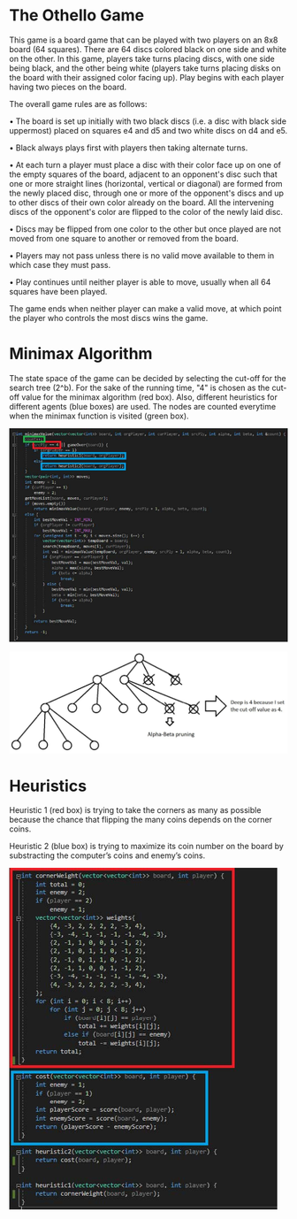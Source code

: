 # The Othello Game
This game is a board game that can be played with two players on an 8x8 board (64 squares). There are 64 discs colored black on one side and white on the other. In this game, players take turns placing discs, with one side being black, and the other being white (players take turns placing disks on the board with their assigned color facing up). Play begins with each player having two pieces on the board.

The overall game rules are as follows:

• The board is set up initially with two black discs (i.e. a disc with black side uppermost)
placed on squares e4 and d5 and two white discs on d4 and e5.

• Black always plays first with players then taking alternate turns.

• At each turn a player must place a disc with their color face up on one of the empty
squares of the board, adjacent to an opponent's disc such that one or more straight lines
(horizontal, vertical or diagonal) are formed from the newly placed disc, through one or
more of the opponent's discs and up to other discs of their own color already on the
board. All the intervening discs of the opponent's color are flipped to the color of the
newly laid disc.

• Discs may be flipped from one color to the other but once played are not moved from
one square to another or removed from the board.

• Players may not pass unless there is no valid move available to them in which case they
must pass.

• Play continues until neither player is able to move, usually when all 64 squares have
been played.

The game ends when neither player can make a valid move, at which point the player who
controls the most discs wins the game.

# Minimax Algorithm
The state space of the game can be decided by selecting the cut-off for the search tree (2^b). For the sake of the running time, "4" is chosen as the cut-off value for the minimax algorithm (red box). Also, different heuristics for different agents (blue boxes) are used. The nodes are counted everytime when the minimax function is visited (green box).

![GitHub Logo](/desc_imgs/1.jpg)

![GitHub Logo](/desc_imgs/2.jpg)

# Heuristics

Heuristic 1 (red box) is trying to take the corners as many as possible because the chance that flipping the many coins depends on the corner coins.

Heuristic 2 (blue box) is trying to maximize its coin number on the board by substracting the computer’s coins and enemy’s coins.

![GitHub Logo](/desc_imgs/3.jpg)
